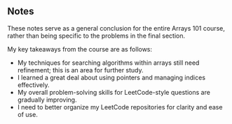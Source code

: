 ## Notes

These notes serve as a general conclusion for the entire Arrays 101 course, rather than being specific to the problems in the final section.

My key takeaways from the course are as follows:

- My techniques for searching algorithms within arrays still need refinement; this is an area for further study.
- I learned a great deal about using pointers and managing indices effectively.
- My overall problem-solving skills for LeetCode-style questions are gradually improving.
- I need to better organize my LeetCode repositories for clarity and ease of use.